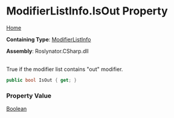 # ModifierListInfo\.IsOut Property

[Home](../../../../../README.md)

**Containing Type**: [ModifierListInfo](../README.md)

**Assembly**: Roslynator\.CSharp\.dll

\
True if the modifier list contains "out" modifier\.

```csharp
public bool IsOut { get; }
```

### Property Value

[Boolean](https://docs.microsoft.com/en-us/dotnet/api/system.boolean)

